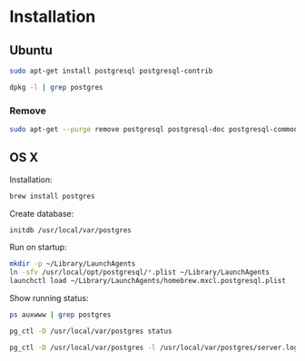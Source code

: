 # Installation

## Ubuntu

```sh
sudo apt-get install postgresql postgresql-contrib
```

```sh
dpkg -l | grep postgres
```

### Remove

```sh
sudo apt-get --purge remove postgresql postgresql-doc postgresql-common
```

## OS X

Installation:

```sh
brew install postgres
```

Create database:

```sh
initdb /usr/local/var/postgres
```

Run on startup:

```sh
mkdir -p ~/Library/LaunchAgents
ln -sfv /usr/local/opt/postgresql/*.plist ~/Library/LaunchAgents
launchctl load ~/Library/LaunchAgents/homebrew.mxcl.postgresql.plist
```

Show running status:

```sh
ps auxwww | grep postgres

pg_ctl -D /usr/local/var/postgres status

pg_ctl -D /usr/local/var/postgres -l /usr/local/var/postgres/server.log start
```
